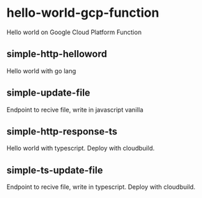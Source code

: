 # hello-world-gcp-function
Hello world on Google Cloud Platform Function

## simple-http-helloword
Hello world with go lang

## simple-update-file
Endpoint to recive file, write in javascript vanilla

## simple-http-response-ts
Hello world with typescript. Deploy with cloudbuild.

## simple-ts-update-file
Endpoint to recive file, write in typescript. Deploy with cloudbuild.